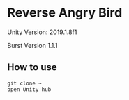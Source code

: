 # Reverse Angry Bird

Unity Version: 2019.1.8f1

Burst Version 1.1.1

## How to use
```git clone ~ ``` \
```open Unity hub ```
